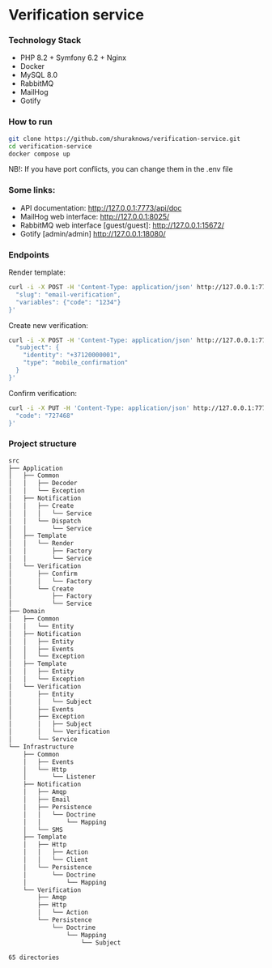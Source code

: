 # Verification service

### Technology Stack
* PHP 8.2 + Symfony 6.2 + Nginx
* Docker
* MySQL 8.0
* RabbitMQ
* MailHog
* Gotify

### How to run
```bash
git clone https://github.com/shuraknows/verification-service.git
cd verification-service
docker compose up
``` 
NB!: If you have port conflicts, you can change them in the .env file

### Some links:
* API documentation: http://127.0.0.1:7773/api/doc
* MailHog web interface: http://127.0.0.1:8025/
* RabbitMQ web interface [guest/guest]: http://127.0.0.1:15672/
* Gotify [admin/admin] http://127.0.0.1:18080/

### Endpoints
Render template:
```bash
curl -i -X POST -H 'Content-Type: application/json' http://127.0.0.1:7773/templates/render -d '{
  "slug": "email-verification",
  "variables": {"code": "1234"}
}'
```

Create new verification:
```bash
curl -i -X POST -H 'Content-Type: application/json' http://127.0.0.1:7773/verifications -d '{
  "subject": {
    "identity": "+37120000001",
    "type": "mobile_confirmation"
  }
}'
```

Confirm verification:
```bash
curl -i -X PUT -H 'Content-Type: application/json' http://127.0.0.1:7773/verifications/b249b759-11a7-4b8b-a38d-e53d193d4e90/confirm -d '{
  "code": "727468"
}'
```

### Project structure
```bash
src
├── Application
│   ├── Common
│   │   ├── Decoder
│   │   └── Exception
│   ├── Notification
│   │   ├── Create
│   │   │   └── Service
│   │   └── Dispatch
│   │       └── Service
│   ├── Template
│   │   └── Render
│   │       ├── Factory
│   │       └── Service
│   └── Verification
│       ├── Confirm
│       │   └── Factory
│       └── Create
│           ├── Factory
│           └── Service
├── Domain
│   ├── Common
│   │   └── Entity
│   ├── Notification
│   │   ├── Entity
│   │   ├── Events
│   │   └── Exception
│   ├── Template
│   │   ├── Entity
│   │   └── Exception
│   └── Verification
│       ├── Entity
│       │   └── Subject
│       ├── Events
│       ├── Exception
│       │   ├── Subject
│       │   └── Verification
│       └── Service
└── Infrastructure
    ├── Common
    │   ├── Events
    │   └── Http
    │       └── Listener
    ├── Notification
    │   ├── Amqp
    │   ├── Email
    │   ├── Persistence
    │   │   └── Doctrine
    │   │       └── Mapping
    │   └── SMS
    ├── Template
    │   ├── Http
    │   │   ├── Action
    │   │   └── Client
    │   └── Persistence
    │       └── Doctrine
    │           └── Mapping
    └── Verification
        ├── Amqp
        ├── Http
        │   └── Action
        └── Persistence
            └── Doctrine
                └── Mapping
                    └── Subject

65 directories
```
